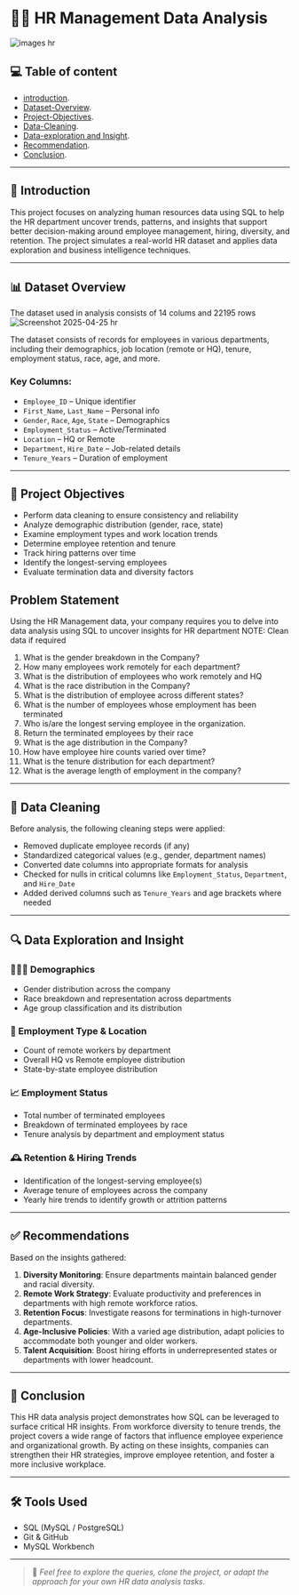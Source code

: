 # 👩‍💼 HR Management Data Analysis 

![images hr](https://github.com/user-attachments/assets/f22ed247-7e61-422e-8d99-ee2221c63c99)

## 💻 Table of content

- [introduction](#Introduction).
- [Dataset-Overview](#Dataset-Overwiew).
- [Project-Objectives](#Dataset-Objective).
- [Data-Cleaning](#Data-Cleaning).
- [Data-exploration and Insight](#Data-exploration-and-insight).
- [Recommendation](#Recommendation).
- [Conclusion](#Conclusion).

---

## 📌 Introduction

This project focuses on analyzing human resources data using SQL to help the HR department uncover trends, patterns, and insights that support better decision-making around employee management, hiring, diversity, and retention. The project simulates a real-world HR dataset and applies data exploration and business intelligence techniques.

---

## 📊 Dataset Overview
The dataset used in analysis consists of 14 colums and 22195 rows
![Screenshot 2025-04-25 hr](https://github.com/user-attachments/assets/44f33b33-1032-4975-bce8-5d29ee9b063b)

The dataset consists of records for employees in various departments, including their demographics, job location (remote or HQ), tenure, employment status, race, age, and more.

### Key Columns:
- `Employee_ID` – Unique identifier
- `First_Name`, `Last_Name` – Personal info
- `Gender`, `Race`, `Age`, `State` – Demographics
- `Employment_Status` – Active/Terminated
- `Location` – HQ or Remote
- `Department`, `Hire_Date` – Job-related details
- `Tenure_Years` – Duration of employment



---

## 🎯 Project Objectives

- Perform data cleaning to ensure consistency and reliability
- Analyze demographic distribution (gender, race, state)
- Examine employment types and work location trends
- Determine employee retention and tenure
- Track hiring patterns over time
- Identify the longest-serving employees
- Evaluate termination data and diversity factors

 ## Problem Statement
 
Using the HR Management data, your company requires you to delve into data analysis using SQL to
uncover insights for HR department 
NOTE: Clean data if required
1. What is the gender breakdown in the Company?
2. How many employees work remotely for each department?
3. What is the distribution of employees who work remotely and HQ
4. What is the race distribution in the Company?
5. What is the distribution of employee across different states?
6. What is the number of employees whose employment has been terminated
7. Who is/are the longest serving employee in the organization.
8. Return the terminated employees by their race
9. What is the age distribution in the Company?
10. How have employee hire counts varied over time?
11. What is the tenure distribution for each department?
12. What is the average length of employment in the company?

---

## 🧹 Data Cleaning

Before analysis, the following cleaning steps were applied:

- Removed duplicate employee records (if any)
- Standardized categorical values (e.g., gender, department names)
- Converted date columns into appropriate formats for analysis
- Checked for nulls in critical columns like `Employment_Status`, `Department`, and `Hire_Date`
- Added derived columns such as `Tenure_Years` and age brackets where needed

---

## 🔍 Data Exploration and Insight

### 🧑‍🤝‍🧑 Demographics
- Gender distribution across the company
- Race breakdown and representation across departments
- Age group classification and its distribution

### 💼 Employment Type & Location
- Count of remote workers by department
- Overall HQ vs Remote employee distribution
- State-by-state employee distribution

### 📈 Employment Status
- Total number of terminated employees
- Breakdown of terminated employees by race
- Tenure analysis by department and employment status

### 🕰 Retention & Hiring Trends
- Identification of the longest-serving employee(s)
- Average tenure of employees across the company
- Yearly hire trends to identify growth or attrition patterns

---

## ✅ Recommendations

Based on the insights gathered:

1. **Diversity Monitoring**: Ensure departments maintain balanced gender and racial diversity.
2. **Remote Work Strategy**: Evaluate productivity and preferences in departments with high remote workforce ratios.
3. **Retention Focus**: Investigate reasons for terminations in high-turnover departments.
4. **Age-Inclusive Policies**: With a varied age distribution, adapt policies to accommodate both younger and older workers.
5. **Talent Acquisition**: Boost hiring efforts in underrepresented states or departments with lower headcount.

---

## 🧾 Conclusion

This HR data analysis project demonstrates how SQL can be leveraged to surface critical HR insights. From workforce diversity to tenure trends, the project covers a wide range of factors that influence employee experience and organizational growth. By acting on these insights, companies can strengthen their HR strategies, improve employee retention, and foster a more inclusive workplace.

---

## 🛠 Tools Used

- SQL (MySQL / PostgreSQL)
- Git & GitHub
- MySQL Workbench

---

> 💬 *Feel free to explore the queries, clone the project, or adapt the approach for your own HR data analysis tasks.*

